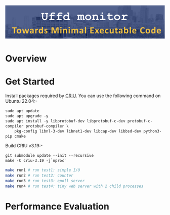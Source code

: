 # ![](images/title.png)

# Overview

# Get Started

Install packages required by [CRIU](https://criu.org/Installation). You can use the following command on Ubuntu 22.04:-
```
sudo apt update
sudo apt upgrade -y
sudo apt install -y libprotobuf-dev libprotobuf-c-dev protobuf-c-compiler protobuf-compiler \
    pkg-config libnl-3-dev libnet1-dev libcap-dev libbsd-dev python3-pip cmake
```
Build CRIU v3.19:-
```
git submodule update --init --recursive
make -C criu-3.19 -j`nproc`
```

```sh
make run1 # run test1: simple I/O
make run2 # run test2: counter
make run3 # run test3: epoll server
make run4 # run test4: tiny web server with 2 child processes
```

# Performance Evaluation